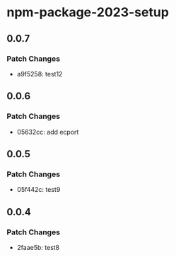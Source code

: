 # npm-package-2023-setup

## 0.0.7

### Patch Changes

- a9f5258: test12

## 0.0.6

### Patch Changes

- 05632cc: add ecport

## 0.0.5

### Patch Changes

- 05f442c: test9

## 0.0.4

### Patch Changes

- 2faae5b: test8
